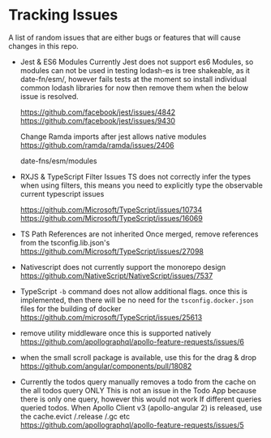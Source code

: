 # Tracking Issues

A list of random issues that are either bugs or features that will cause changes in this repo.

- Jest & ES6 Modules
  Currently Jest does not support es6 Modules, so modules can not be used in testing
  lodash-es is tree shakeable, as it date-fn/esm/, however fails tests at the moment so install individual common lodash libraries for now then remove them when
  the below issue is resolved.

  https://github.com/facebook/jest/issues/4842
  https://github.com/facebook/jest/issues/9430

  Change Ramda imports after jest allows native modules
  https://github.com/ramda/ramda/issues/2406

  date-fns/esm/modules

- RXJS & TypeScript Filter Issues
  TS does not correctly infer the types when using filters, this means you need to explicitly type the observable current typescript issues

  https://github.com/Microsoft/TypeScript/issues/10734
  https://github.com/Microsoft/TypeScript/issues/16069

- TS Path References are not inherited
  Once merged, remove references from the tsconfig.lib.json's
  https://github.com/Microsoft/TypeScript/issues/27098

- Nativescript does not currently support the monorepo design
  https://github.com/NativeScript/NativeScript/issues/7537

* TypeScript `-b` command does not allow additional flags.
  once this is implemented, then there will be no need for the `tsconfig.docker.json` files for the building of docker
  https://github.com/microsoft/TypeScript/issues/25613

* remove utility middleware once this is supported natively
  https://github.com/apollographql/apollo-feature-requests/issues/6

* when the small scroll package is available, use this for the drag & drop
  https://github.com/angular/components/pull/18082

* Currently the todos query manually removes a todo from the cache on the all todos query ONLY
  This is not an issue in the Todo App because there is only one query, however this would not work
  If different queries queried todos.
  When Apollo Client v3 (apollo-angular 2) is released, use the cache.evict /.release /.gc etc
  https://github.com/apollographql/apollo-feature-requests/issues/5
